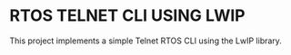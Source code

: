 # RTOS TELNET CLI USING LWIP

This project implements a simple Telnet RTOS CLI using the LwIP library.